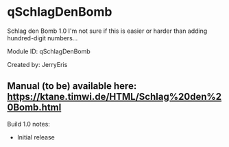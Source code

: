 # qSchlagDenBomb
Schlag den Bomb 1.0
I'm not sure if this is easier or harder than adding hundred-digit numbers...

Module ID: qSchlagDenBomb

Created by: JerryEris

Manual (to be) available here: https://ktane.timwi.de/HTML/Schlag%20den%20Bomb.html
--
Build 1.0 notes:
- Initial release